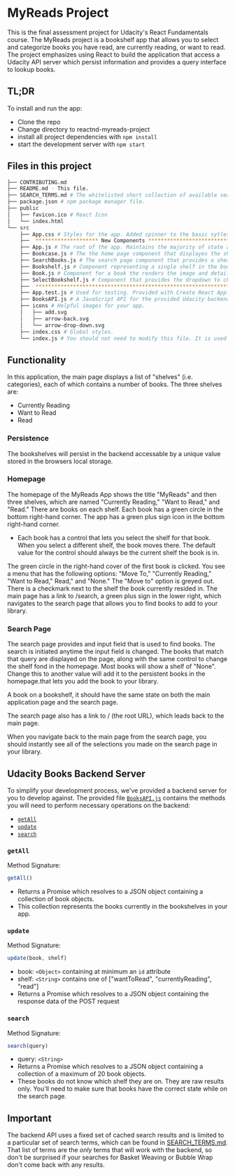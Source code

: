 # MyReads Project

This is the final assessment project for Udacity's React Fundamentals course. 
The MyReads project is a bookshelf app that allows you to select and categorize books you have read, are currently reading, or want to read. 
The project emphasizes using React to build the application that access a Udacity API server which persist information and provides a query
interface to lookup books.

## TL;DR

To install and run the app:
* Clone the repo
* Change directory to reactnd-myreads-project
* install all project dependencies with `npm install` 
* start the development server with `npm start`

## Files in this project
```bash
├── CONTRIBUTING.md
├── README.md - This file.
├── SEARCH_TERMS.md # The whitelisted short collection of available search terms for you to use with the Udacity api.
├── package.json # npm package manager file. 
├── public
│   ├── favicon.ico # React Icon
│   └── index.html 
└── src
    ├── App.css # Styles for the app. Added spinner to the basic sytles provided.
    ├──  ******************** New Components **********************************
    ├── App.js # The root of the app. Maintains the majority of state and renders the top level components. 
    ├── Bookcase.js # The the home page component that displayes the shelves and related books the user selected. 
    ├── SearchBooks.js # The search page component that provides a shearch bar and search results. 
    ├── Bookshelf.js # Component representing a single shelf in the bookcase. 
    ├── Book.js # Component for a book the renders the image and details. Shared by Bookself and SearchBooks components. 
    ├── SelectBookshelf.js # Component that provides the dropdown to change a book's shelf or add search book to a shelf. 
    ├──  **********************************************************************
    ├── App.test.js # Used for testing. Provided with Create React App. 
    ├── BooksAPI.js # A JavaScript API for the provided Udacity backend. Instructions for the methods are below.
    ├── icons # Helpful images for your app.
    │   ├── add.svg
    │   ├── arrow-back.svg
    │   └── arrow-drop-down.svg
    ├── index.css # Global styles. 
    └── index.js # You should not need to modify this file. It is used for DOM rendering only.
```
## Functionality

In this application, the main page displays a list of "shelves" (i.e. categories), each of which contains a number of books. The three shelves are:

* Currently Reading
* Want to Read
* Read

### Persistence
The bookshelves will persist in the backend accessable by a unique value stored in the browsers local storage. 

### Homepage
The homepage of the MyReads App shows the title "MyReads" and then three shelves, which are named "Currently Reading," "Want to Read," and "Read." 
There are books on each shelf. Each book has a green circle in the bottom right-hand corner. 
The app has a green plus sign icon in the bottom right-hand corner.

* Each book has a control that lets you select the shelf for that book. When you select a different shelf, the book moves there. The default value for the control should always be the current shelf the book is in.

The green circle in the right-hand cover of the first book is clicked. You see a menu that has the following options: "Move To," "Currently Reading," "Want to Read," Read," and "None." The "Move to" option is greyed out. 
There is a checkmark next to the shelf the book currently resided in. 
The main page  has a link to /search, a green plus sign in the lower right, which navigates to the search page that allows you to find books to add to your library.

### Search Page
The search page provides and input field that is used to find books. The search is initiated anytime the input field is changed. The books that match that query are displayed on the page, along with the same control to change the shelf fond in the homepage. 
Most books will show a shelf of "None". Change this to another value will add it to the persistent books in the homepage.that lets you add the book to your library. 

A book on a bookshelf, it should have the same state on both the main application page and the search page.

The search page also has a link to / (the root URL), which leads back to the main page.

When you navigate back to the main page from the search page, you should instantly see all of the selections you made on the search page in your library.




## Udacity Books Backend Server

To simplify your development process, we've provided a backend server for you to develop against. The provided file [`BooksAPI.js`](src/BooksAPI.js) contains the methods you will need to perform necessary operations on the backend:

* [`getAll`](#getall)
* [`update`](#update)
* [`search`](#search)

### `getAll`

Method Signature:

```js
getAll()
```

* Returns a Promise which resolves to a JSON object containing a collection of book objects.
* This collection represents the books currently in the bookshelves in your app.

### `update`

Method Signature:

```js
update(book, shelf)
```

* book: `<Object>` containing at minimum an `id` attribute
* shelf: `<String>` contains one of ["wantToRead", "currentlyReading", "read"]  
* Returns a Promise which resolves to a JSON object containing the response data of the POST request

### `search`

Method Signature:

```js
search(query)
```

* query: `<String>`
* Returns a Promise which resolves to a JSON object containing a collection of a maximum of 20 book objects.
* These books do not know which shelf they are on. They are raw results only. You'll need to make sure that books have the correct state while on the search page.

## Important
The backend API uses a fixed set of cached search results and is limited to a particular set of search terms, which can be found in [SEARCH_TERMS.md](SEARCH_TERMS.md). That list of terms are the _only_ terms that will work with the backend, so don't be surprised if your searches for Basket Weaving or Bubble Wrap don't come back with any results.
